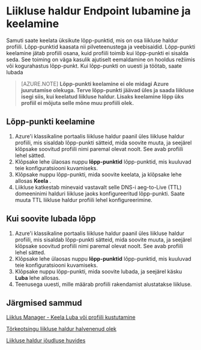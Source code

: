<properties
   pageTitle="Keelamine või lubamine liikluse haldur endpoint | Microsoft Azure'i"
   description="See artikkel aitab keelamine või lubamine liikluse haldur profiili lõpp-punktid."
   services="traffic-manager"
   documentationCenter="na"
   authors="sdwheeler"
   manager="carmonm"
   editor="tysonn" />
<tags
   ms.service="traffic-manager"
   ms.devlang="na"
   ms.topic="article"
   ms.tgt_pltfrm="na"
   ms.workload="infrastructure-services"
   ms.date="10/18/2016"
   ms.author="sewhee" />
<!-- repub for nofollow -->

# <a name="disable-or-enable-a-traffic-manager-endpoint"></a>Liikluse haldur Endpoint lubamine ja keelamine

Samuti saate keelata üksikute lõpp-punktid, mis on osa liikluse haldur profiili. Lõpp-punktid kaasata nii pilveteenustega ja veebisaidid. Lõpp-punkti keelamine jätab profiili osana, kuid profiili toimib kui lõpp-punkti ei sisalda seda. See toiming on väga kasulik ajutiselt eemaldamine on hooldus režiimis või kogurahastus lõpp-punkt. Kui lõpp-punkti on uuesti ja töötab, saate lubada

>[AZURE.NOTE] **Lõpp-punkti keelamine ei ole midagi Azure juurutamise olekuga. Terve lõpp-punkti jäävad üles ja saada liikluse isegi siis, kui keelatud liikluse haldur. Lisaks keelamine lõpp üks profiil ei mõjuta selle mõne muu profiili olek.**

## <a name="to-disable-an-endpoint"></a>Lõpp-punkti keelamine

1. Azure'i klassikaline portaalis liikluse haldur paanil üles liikluse haldur profiili, mis sisaldab lõpp-punkti sätteid, mida soovite muuta, ja seejärel klõpsake soovitud profiili nimi paremal olevat noolt. See avab profiili lehel sätted.
1. Klõpsake lehe ülaosas nuppu **lõpp-punktid** lõpp-punktid, mis kuuluvad teie konfiguratsiooni kuvamiseks.
1. Klõpsake nuppu lõpp-punkti, mida soovite keelata, ja klõpsake lehe allosas **Keela** .
1. Liikluse katkestab minevaid vastavalt selle DNS-i aeg-to-Live (TTL) domeeninimi halduri liikluse jaoks konfigureeritud lõpp-punkti. Saate muuta TTL liikluse haldur profiili lehel konfigureerimine.

## <a name="to-enable-an-endpoint"></a>Kui soovite lubada lõpp


1. Azure'i klassikaline portaalis liikluse haldur paanil üles liikluse haldur profiili, mis sisaldab lõpp-punkti sätteid, mida soovite muuta, ja seejärel klõpsake soovitud profiili nimi paremal olevat noolt. See avab profiili lehel sätted.
1. Klõpsake lehe ülaosas nuppu **lõpp-punktid** lõpp-punktid, mis kuuluvad teie konfiguratsiooni kuvamiseks.
1. Klõpsake nuppu lõpp-punkti, mida soovite lubada, ja seejärel käsku **Luba** lehe allosas.
1. Teenusega uuesti, mille määrab profiili rakendamist alustatakse liikluse.

## <a name="next-steps"></a>Järgmised sammud

[Liiklus Manager - Keela Luba või profiili kustutamine](disable-enable-or-delete-a-profile.md)

[Tõrkeotsingu liikluse haldur halvenenud olek](traffic-manager-troubleshooting-degraded.md)

[Liikluse haldur jõudluse huvides](traffic-manager-performance-considerations.md)